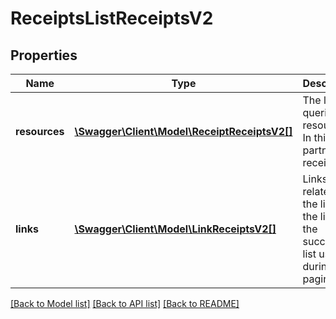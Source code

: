 # ReceiptsListReceiptsV2

## Properties
Name | Type | Description | Notes
------------ | ------------- | ------------- | -------------
**resources** | [**\Swagger\Client\Model\ReceiptReceiptsV2[]**](ReceiptReceiptsV2.md) | The list of queried resources. In this case partner receipts. | [optional] 
**links** | [**\Swagger\Client\Model\LinkReceiptsV2[]**](LinkReceiptsV2.md) | Links related to the list. E.g. the link to the successive list used during paging. | [optional] 

[[Back to Model list]](../../README.md#documentation-for-models) [[Back to API list]](../../README.md#documentation-for-api-endpoints) [[Back to README]](../../README.md)

